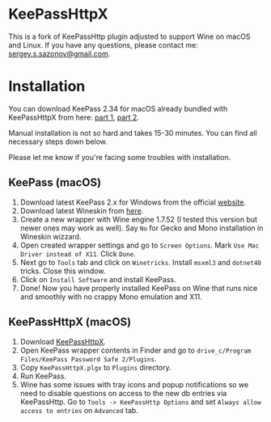 # KeePassHttpX

This is a fork of KeePassHttp plugin adjusted to support Wine on macOS and Linux. If you have any questions, please contact me: sergey.s.sazonov@gmail.com.

# Installation

You can download KeePass 2.34 for macOS already bundled with KeePassHttpX from here: [part 1](https://raw.github.com/sazonov/keepasshttpx/master/release/KeePass.7z.001), [part 2](https://raw.github.com/sazonov/keepasshttpx/master/release/KeePass.7z.002).

Manual installation is not so hard and takes 15-30 minutes. You can find all necessary steps down below.

Please let me know if you're facing some troubles with installation.

## KeePass (macOS)

1. Download latest KeePass 2.x for Windows from the official [website](http://keepass.info/).
2. Download latest Wineskin from [here](http://wineskin.urgesoftware.com/).
3. Create a new wrapper with Wine engine 1.7.52 (I tested this version but newer ones may work as well). Say `No` for Gecko and Mono installation in Wineskin wizzard.
4. Open created wrapper settings and go to `Screen Options`. Mark `Use Mac Driver instead of X11`. Click `Done`.
5. Next go to `Tools` tab and click on `Winetricks`. Install `msxml3` and `dotnet40` tricks. Close this window.
6. Click on `Install Software` and install KeePass.
7. Done! Now you have properly installed KeePass on Wine that runs nice and smoothly with no crappy Mono emulation and X11.

## KeePassHttpX (macOS)
1. Download [KeePassHttpX](https://raw.github.com/sazonov/keepasshttpx/master/release/KeePassHttpX.plgx).
2. Open KeePass wrapper contents in Finder and go to `drive_c/Program Files/KeePass Password Safe 2/Plugins`.
3. Copy `KeePassHttpX.plgx` to `Plugins` directory.
4. Run KeePass.
5. Wine has some issues with tray icons and popup notifications so we need to disable questions on access to the new db entries via KeePassHttp. Go to `Tools -> KeePassHttp Options` and set `Always allow access to entries` on `Advanced` tab.
